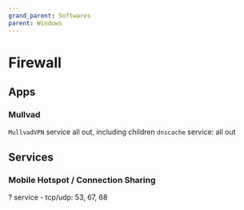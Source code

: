 ```yaml
---
grand_parent: Softwares
parent: Windows
---
```


# Firewall

## Apps

### Mullvad

`MullvadVPN` service all out, including children
`dnscache` service: all out

## Services

### Mobile Hotspot / Connection Sharing

? service -  tcp/udp: 53, 67, 68
